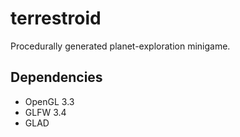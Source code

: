 # terrestroid
Procedurally generated planet-exploration minigame.

## Dependencies

- OpenGL 3.3
- GLFW 3.4
- GLAD